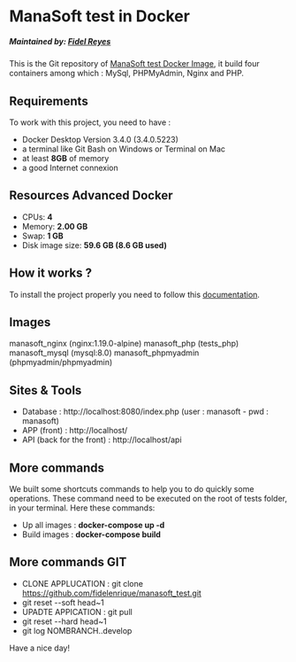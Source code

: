 # ManaSoft test in Docker

##### Maintained by: [Fidel Reyes](freyesllerena33@gmail.com)

This is the Git repository of [ManaSoft test Docker Image](https://github.com/fidelenrique/manasoft_test.git), it build four containers among which : MySql, PHPMyAdmin, Nginx and PHP.

## Requirements
To work with this project, you need to have :
- Docker Desktop Version 3.4.0 (3.4.0.5223)
- a terminal like Git Bash on Windows or Terminal on Mac
- at least **8GB** of memory
- a good Internet connexion
  
## Resources Advanced Docker
-  CPUs: **4**
-  Memory: **2.00 GB**
-  Swap: **1 GB**
-  Disk image size: **59.6 GB (8.6 GB used)**

## How it works ?
To install the project properly you need to follow this [documentation](https://dev.tribvn-hc.com/confluence/display/AT/TeleSlide+5+sous+Docker).

## Images
manasoft_nginx (nginx:1.19.0-alpine)
manasoft_php (tests_php)
manasoft_mysql (mysql:8.0)
manasoft_phpmyadmin (phpmyadmin/phpmyadmin)

## Sites & Tools
- Database : http://localhost:8080/index.php  (user : manasoft  -   pwd : manasoft)
- APP (front) : http://localhost/
- API (back for the front) : http://localhost/api

## More commands
We built some shortcuts commands to help you to do quickly some operations. These command need to be executed on the root of tests folder, in your terminal. Here these commands:

- Up all images : **docker-compose up -d**
- Build images : **docker-compose build**

## More commands GIT
- CLONE APPLUCATION : git clone https://github.com/fidelenrique/manasoft_test.git
- git reset --soft head~1
- UPADTE APPICATION : git pull
- git reset --hard head~1
- git log NOMBRANCH..develop

Have a nice day!